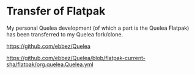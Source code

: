 # Transfer of Flatpak

My personal Quelea development (of which a part is the Quelea Flatpak) has been transferred to my Quelea fork/clone.

https://github.com/ebbez/Quelea

https://github.com/ebbez/Quelea/blob/flatpak-current-sha/flatpak/org.quelea.Quelea.yml

